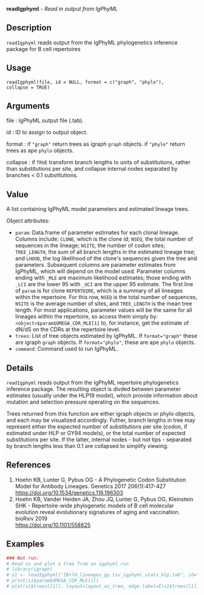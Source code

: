 **readIgphyml** - *Read in output from IgPhyML*

Description
--------------------

`readIgphyml` reads output from the IgPhyML phylogenetics inference package for 
B cell repertoires


Usage
--------------------
```
readIgphyml(file, id = NULL, format = c("graph", "phylo"),
collapse = TRUE)
```

Arguments
-------------------

file
:   IgPhyML output file (.tab).

id
:   ID to assign to output object.

format
:   if `"graph"` return trees as igraph `graph` objects. 
if `"phylo"` return trees as ape `phylo` objects.

collapse
:   if `TRUE` transform branch lengths to units of substitutions, 
rather than substitutions per site, and collapse internal nodes
separated by branches < 0.1 substitutions.




Value
-------------------

A list containing IgPhyML model parameters and estimated lineage trees. 

Object attributes:

+ `param`:     Data.frame of parameter estimates for each clonal 
lineage. Columns include: `CLONE`, which is the 
clone id; `NSEQ`, the total number of sequences in 
the lineage; `NSITE`, the number of codon sites;
`TREE_LENGTH`, the sum of all branch lengths in 
the estimated lineage tree; and `LHOOD`, the log 
likelihood of the clone's sequences given the tree and
parameters. Subsequent columns are parameter estimates 
from IgPhyML, which will depend on the model used. 
Parameter columns ending with `_MLE` are maximum 
likelihood estimates; those ending with `_LCI` are 
the lower 95
with `_UCI` are the upper 95
estimate. The first line of `param` is for clone 
`REPERTOIRE`, 
which is a summary of all lineages within the repertoire.
For this row, `NSEQ` is the total number of sequences, 
`NSITE` is the average number of sites, and
`TREE_LENGTH` is the mean tree length. For most 
applications, parameter values will be the same for all 
lineages within the repertoire, so access them simply by:
`<object>$param$OMEGA_CDR_MLE[1]` to, for instance,
get the estimate of dN/dS on the CDRs at the repertoire level.
+ `trees`:     List of tree objects estimated by IgPhyML. If 
`format="graph"` these are igraph `graph` objects. 
If `format="phylo"`, these are ape `phylo` objects.
+ `command`:   Command used to run IgPhyML.



Details
-------------------

`readIgphyml` reads output from the IgPhyML repertoire phylogenetics inference package. 
The resulting object is divded between parameter estimates (usually under the HLP19 model),
which provide information about mutation and selection pressure operating on the sequences.

Trees returned from this function are either igraph objects or phylo objects, and each may be 
visualized accordingly. Futher, branch lengths in tree may represent either the expected number of
substitutions per site (codon, if estimated under HLP or GY94 models), or the total number of 
expected substitutions per site. If the latter, internal nodes - but not tips - separated by branch
lengths less than 0.1 are collapsed to simplify viewing.


References
-------------------


1. Hoehn KB, Lunter G, Pybus OG - A Phylogenetic Codon Substitution Model for Antibody 
Lineages. Genetics 2017 206(1):417-427
https://doi.org/10.1534/genetics.116.196303 
 1. Hoehn KB, Vander Heiden JA, Zhou JQ, Lunter G, Pybus OG, Kleinstein SHK - 
Repertoire-wide phylogenetic models of B cell molecular evolution reveal 
evolutionary signatures of aging and vaccination. bioRxiv 2019  
https://doi.org/10.1101/558825 




Examples
-------------------

```R
### Not run:
# Read in and plot a tree from an igphyml run
# library(igraph)
# s1 <- readIgphyml("IB+7d_lineages_gy.tsv_igphyml_stats_hlp.tab", id="+7d")
# print(s1$param$OMEGA_CDR_MLE[1])
# plot(s1$trees[[1]], layout=layout_as_tree, edge.label=E(s1$trees[[1]])$weight)
```








